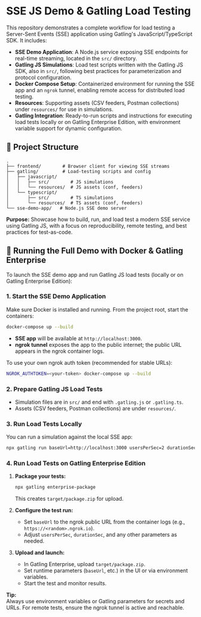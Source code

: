 # SSE JS Demo & Gatling Load Testing

This repository demonstrates a complete workflow for load testing a Server-Sent Events (SSE) application using Gatling's JavaScript/TypeScript SDK. It includes:

- **SSE Demo Application**: A Node.js service exposing SSE endpoints for real-time streaming, located in the `src/` directory.
- **Gatling JS Simulations**: Load test scripts written with the Gatling JS SDK, also in `src/`, following best practices for parameterization and protocol configuration.
- **Docker Compose Setup**: Containerized environment for running the SSE app and an `ngrok` tunnel, enabling remote access for distributed load testing.
- **Resources**: Supporting assets (CSV feeders, Postman collections) under `resources/` for use in simulations.
- **Gatling Integration**: Ready-to-run scripts and instructions for executing load tests locally or on Gatling Enterprise Edition, with environment variable support for dynamic configuration.

## 📁 Project Structure

```
.
├── frontend/        # Browser client for viewing SSE streams
├── gatling/         # Load-testing scripts and config
│   ├── javascript/
│   │   ├── src/        # JS simulations
│   │   └── resources/  # JS assets (conf, feeders)
│   └── typescript/
│       ├── src/        # TS simulations
│       └── resources/  # TS assets (conf, feeders)
└── sse-demo-app/   # Node.js SSE demo server
```

**Purpose:**
Showcase how to build, run, and load test a modern SSE service using Gatling JS, with a focus on reproducibility, remote testing, and best practices for test-as-code.

## 🚀 Running the Full Demo with Docker & Gatling Enterprise

To launch the SSE demo app and run Gatling JS load tests (locally or on Gatling Enterprise Edition):

### 1. Start the SSE Demo Application

Make sure Docker is installed and running. From the project root, start the containers:

```bash
docker-compose up --build
```

- **SSE app** will be available at `http://localhost:3000`.
- **ngrok tunnel** exposes the app to the public internet; the public URL appears in the ngrok container logs.

To use your own ngrok auth token (recommended for stable URLs):

```bash
NGROK_AUTHTOKEN=<your-token> docker-compose up --build
```

### 2. Prepare Gatling JS Load Tests

- Simulation files are in `src/` and end with `.gatling.js` or `.gatling.ts`.
- Assets (CSV feeders, Postman collections) are under `resources/`.

### 3. Run Load Tests Locally

You can run a simulation against the local SSE app:

```bash
npx gatling run baseUrl=http://localhost:3000 usersPerSec=2 durationSec=60
```

### 4. Run Load Tests on Gatling Enterprise Edition

1. **Package your tests:**

    ```bash
    npx gatling enterprise-package
    ```
    This creates `target/package.zip` for upload.

2. **Configure the test run:**
    - Set `baseUrl` to the ngrok public URL from the container logs (e.g., `https://<random>.ngrok.io`).
    - Adjust `usersPerSec`, `durationSec`, and any other parameters as needed.

3. **Upload and launch:**
    - In Gatling Enterprise, upload `target/package.zip`.
    - Set runtime parameters (`baseUrl`, etc.) in the UI or via environment variables.
    - Start the test and monitor results.

**Tip:**  
Always use environment variables or Gatling parameters for secrets and URLs. For remote tests, ensure the ngrok tunnel is active and reachable.



